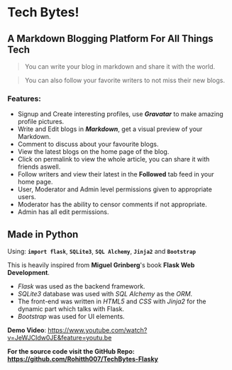 # **Tech Bytes!**
## **A Markdown Blogging Platform For All Things Tech**

>You can write your blog in markdown and share it with the world.

>You can also follow your favorite writers to not miss their new blogs.

### Features:
* Signup and Create interesting profiles, use **_Gravatar_** to make amazing profile pictures.
* Write and Edit blogs in **_Markdown_**, get a visual preview of your Markdown.
* Comment to discuss about your favourite blogs.
* View the latest blogs on the home page of the blog.
* Click on permalink to view the whole article, you can share it with friends aswell.
* Follow writers and view their latest in the **Followed** tab feed in your home page.
* User, Moderator and Admin level permissions given to appropriate users.
* Moderator has the ability to censor comments if not appropriate.
* Admin has all edit permissions.

## **Made in Python**
Using: **`import flask`**, **`SQLite3`**, **`SQL Alchemy`**, **`Jinja2`** and **`Bootstrap`**

This is heavily inspired from **Miguel Grinberg**'s book **Flask Web Development**.
* _Flask_ was used as the backend framework.
* _SQLite3_ database was used with _SQL Alchemy_ as the _ORM_.
* The front-end was written in _HTML5_ and _CSS_ with _Jinja2_ for the dynamic part which talks with Flask.
* _Bootstrap_ was used for UI elements.

**Demo Video**: https://www.youtube.com/watch?v=JeWJCIdw0JE&feature=youtu.be

**For the source code visit the GitHub Repo: https://github.com/Rohitth007/TechBytes-Flasky**
